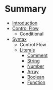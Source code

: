 # Summary

* [Introduction](README.md)
* [Control Flow](control_flow.md)
   * Conditional 
* [Syntax](syntax.md)
   * Control Flow
   * [Literals](literals.md)
       * [Comment](commentl.md)
       * [String](strl.md)
       * [Number](numl.md)
       * [Array](arl.md)
       * [Boolean](booll.md)
       * [Function](funcl.md)


